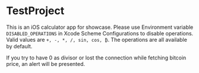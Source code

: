 # TestProject

This is an iOS calculator app for showcase. Please use Environment variable `DISABLED_OPERATIONS` in Xcode Scheme Configurations to disable operations. Valid values are `+, -, *, /, sin, cos, ₿`. The operations are all available by default.

If you try to have 0 as divisor or lost the connection while fetching bitcoin price, an alert will be presented.
